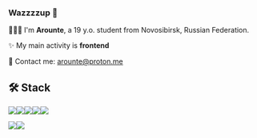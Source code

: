 ### **Wazzzzup** 🥴

🧑🏼‍💻 I'm **Arounte**, a 19 y.o. student from Novosibirsk, Russian Federation.

✨ My main activity is **frontend**

💌 Contact me: [arounte@proton.me](mailto:arounte@proton.me)


## 🛠 Stack

<img src="https://img.shields.io/badge/HTML5-E34F26?style=for-the-badge&logo=html5&logoColor=white"><img src="https://img.shields.io/badge/HTML5-E34F26?style=for-the-badge&logo=html5&logoColor=white"><img src="https://img.shields.io/badge/CSS3-1572B6?style=for-the-badge&logo=css3&logoColor=white"><img src="https://img.shields.io/badge/JavaScript-323330?style=for-the-badge&logo=javascript&logoColor=F7DF1E"><img src="https://img.shields.io/badge/Vue.js-35495E?style=for-the-badge&logo=vuedotjs&logoColor=4FC08D">

<img src="https://img.shields.io/badge/Python-FFD43B?style=for-the-badge&logo=python&logoColor=blue"><img src="https://img.shields.io/badge/Django-092E20?style=for-the-badge&logo=django&logoColor=green">
